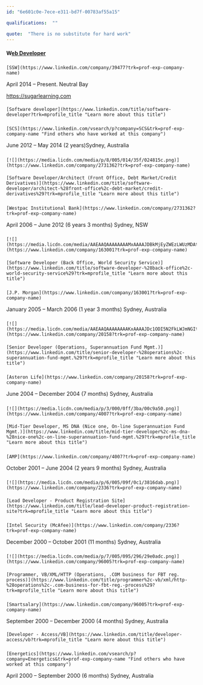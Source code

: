 ```yaml
---
id: "6e601c0e-7ece-e311-bd7f-00783af55a15"

qualifications:  ""

quote:  "There is no substitute for hard work"
---
```


#### W[eb Developer](https://www.linkedin.com/title/web-developer?trk=mprofile_title "Learn more about this title")

##### 
    [SSW](https://www.linkedin.com/company/39477?trk=prof-exp-company-name)

<time style="border:0px;font-style:inherit;font-variant:inherit;font-weight:inherit;font-stretch:inherit;line-height:inherit;font-family:inherit;vertical-align:baseline;">April 2014</time> – Present. Neutral Bay

https://sugarlearning.com

#### 
    [Software developer](https://www.linkedin.com/title/software-developer?trk=mprofile_title "Learn more about this title")

##### 
    [SCS](https://www.linkedin.com/vsearch/p?company=SCS&trk=prof-exp-company-name "Find others who have worked at this company")

<time style="border:0px;font-style:inherit;font-variant:inherit;font-weight:inherit;font-stretch:inherit;line-height:inherit;font-family:inherit;vertical-align:baseline;">June 2012</time> – <time style="border:0px;font-style:inherit;font-variant:inherit;font-weight:inherit;font-stretch:inherit;line-height:inherit;font-family:inherit;vertical-align:baseline;">May 2014</time> (2 years)Sydney, Australia

##### 
    [![](https://media.licdn.com/media/p/8/005/014/35f/024815c.png)](https://www.linkedin.com/company/2731362?trk=prof-exp-company-name) 


#### 
    [Software Developer/Architect (Front Office, Debt Market/Credit Derivatives)](https://www.linkedin.com/title/software-developer/architect-%28front-office%2c-debt-market/credit-derivatives%29?trk=mprofile_title "Learn more about this title")

##### 
    [Westpac Institutional Bank](https://www.linkedin.com/company/2731362?trk=prof-exp-company-name)

<time style="border:0px;font-style:inherit;font-variant:inherit;font-weight:inherit;font-stretch:inherit;line-height:inherit;font-family:inherit;vertical-align:baseline;">April 2006</time> – <time style="border:0px;font-style:inherit;font-variant:inherit;font-weight:inherit;font-stretch:inherit;line-height:inherit;font-family:inherit;vertical-align:baseline;">June 2012</time> (6 years 3 months) Sydney, NSW

##### 
    [![](https://media.licdn.com/media/AAEAAQAAAAAAAAMxAAAAJDBkMjEyZWEzLWUzMDAtNDZmZS05NmVjLTA0NzM5ODc3MTUyYg.png)](https://www.linkedin.com/company/163001?trk=prof-exp-company-name) 


#### 
    [Software Developer (Back Office, World Security Service)](https://www.linkedin.com/title/software-developer-%28back-office%2c-world-security-service%29?trk=mprofile_title "Learn more about this title")

##### 
    [J.P. Morgan](https://www.linkedin.com/company/163001?trk=prof-exp-company-name)

<time style="border:0px;font-style:inherit;font-variant:inherit;font-weight:inherit;font-stretch:inherit;line-height:inherit;font-family:inherit;vertical-align:baseline;">January 2005</time> – <time style="border:0px;font-style:inherit;font-variant:inherit;font-weight:inherit;font-stretch:inherit;line-height:inherit;font-family:inherit;vertical-align:baseline;">March 2006</time> (1 year 3 months) Sydney, Australia

##### 
    [![](https://media.licdn.com/media/AAEAAQAAAAAAAAKxAAAAJDc1ODI5N2FkLWJmNGItNDI2MC04YTM5LTU0OTI4YmExMmU0Mg.png)](https://www.linkedin.com/company/20158?trk=prof-exp-company-name) 


#### 
    [Senior Developer (Operations, Superannuation Fund Mgmt.)](https://www.linkedin.com/title/senior-developer-%28operations%2c-superannuation-fund-mgmt.%29?trk=mprofile_title "Learn more about this title")

##### 
    [Asteron Life](https://www.linkedin.com/company/20158?trk=prof-exp-company-name)

<time style="border:0px;font-style:inherit;font-variant:inherit;font-weight:inherit;font-stretch:inherit;line-height:inherit;font-family:inherit;vertical-align:baseline;">June 2004</time> – <time style="border:0px;font-style:inherit;font-variant:inherit;font-weight:inherit;font-stretch:inherit;line-height:inherit;font-family:inherit;vertical-align:baseline;">December 2004</time> (7 months) Sydney, Australia

##### 
    [![](https://media.licdn.com/media/p/3/000/0ff/3ba/00c9a50.png)](https://www.linkedin.com/company/4007?trk=prof-exp-company-name) 


#### 
    [Mid-Tier Developer, MS DNA (Nice one, On-line Superannuation Fund Mgmt.)](https://www.linkedin.com/title/mid-tier-developer%2c-ms-dna-%28nice-one%2c-on-line-superannuation-fund-mgmt.%29?trk=mprofile_title "Learn more about this title")

##### 
    [AMP](https://www.linkedin.com/company/4007?trk=prof-exp-company-name)

<time style="border:0px;font-style:inherit;font-variant:inherit;font-weight:inherit;font-stretch:inherit;line-height:inherit;font-family:inherit;vertical-align:baseline;">October 2001</time> – <time style="border:0px;font-style:inherit;font-variant:inherit;font-weight:inherit;font-stretch:inherit;line-height:inherit;font-family:inherit;vertical-align:baseline;">June 2004</time> (2 years 9 months) Sydney, Australia

##### 
    [![](https://media.licdn.com/media/p/6/005/09f/0c1/3816dab.png)](https://www.linkedin.com/company/2336?trk=prof-exp-company-name) 


#### 
    [Lead Developer - Product Registration Site](https://www.linkedin.com/title/lead-developer-product-registration-site?trk=mprofile_title "Learn more about this title")

##### 
    [Intel Security (McAfee)](https://www.linkedin.com/company/2336?trk=prof-exp-company-name)

<time style="border:0px;font-style:inherit;font-variant:inherit;font-weight:inherit;font-stretch:inherit;line-height:inherit;font-family:inherit;vertical-align:baseline;">December 2000</time> – <time style="border:0px;font-style:inherit;font-variant:inherit;font-weight:inherit;font-stretch:inherit;line-height:inherit;font-family:inherit;vertical-align:baseline;">October 2001</time> (11 months) Sydney, Australia

##### 
    [![](https://media.licdn.com/media/p/7/005/095/296/29e0adc.png)](https://www.linkedin.com/company/96005?trk=prof-exp-company-name) 


#### 
    [Programmer, VB/XML/HTTP (Operations, .COM business for FBT reg. process)](https://www.linkedin.com/title/programmer%2c-vb/xml/http-%28operations%2c-.com-business-for-fbt-reg.-process%29?trk=mprofile_title "Learn more about this title")

##### 
    [Smartsalary](https://www.linkedin.com/company/96005?trk=prof-exp-company-name)

<time style="border:0px;font-style:inherit;font-variant:inherit;font-weight:inherit;font-stretch:inherit;line-height:inherit;font-family:inherit;vertical-align:baseline;">September 2000</time> – <time style="border:0px;font-style:inherit;font-variant:inherit;font-weight:inherit;font-stretch:inherit;line-height:inherit;font-family:inherit;vertical-align:baseline;">December 2000</time> (4 months) Sydney, Australia

#### 
    [Developer - Access/VB](https://www.linkedin.com/title/developer-access/vb?trk=mprofile_title "Learn more about this title")

##### 
    [Energetics](https://www.linkedin.com/vsearch/p?company=Energetics&trk=prof-exp-company-name "Find others who have worked at this company")

<time style="border:0px;font-style:inherit;font-variant:inherit;font-weight:inherit;font-stretch:inherit;line-height:inherit;font-family:inherit;vertical-align:baseline;">April 2000</time> – <time style="border:0px;font-style:inherit;font-variant:inherit;font-weight:inherit;font-stretch:inherit;line-height:inherit;font-family:inherit;vertical-align:baseline;">September 2000</time> (6 months) Sydney, Australia